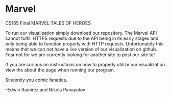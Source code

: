 # Marvel
CS165 Final
MARVEL:TALES OF HEROES

To run our visualization simply download our repository. The Marvel API cannot fulfill HTTPS requests due to the API being 
in its early stages and only being able to function properly with HTTP requests. Unfortunately this means that we can not
have a live version of our visualization on github. Fear not for we are currently looking for another site to post our site to!

If you are curious on instructions on how to properly utilize our visualization view the about the page when running our program.

Sincerely you comic fanatics,

-Edwin Ramirez and Nikola Panayotov
